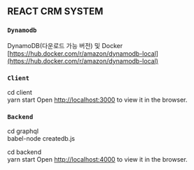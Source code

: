 ## REACT CRM SYSTEM

### `Dynamodb`

DynamoDB(다운로드 가능 버전) 및 Docker
[https://hub.docker.com/r/amazon/dynamodb-local](https://hub.docker.com/r/amazon/dynamodb-local)

### `Client`

cd client<br>
yarn start
Open [http://localhost:3000](http://localhost:3000) to view it in the browser.

### `Backend`

cd graphql<br>
babel-node createdb.js

cd backend<br>
yarn start
Open [http://localhost:4000](http://localhost:4000) to view it in the browser.
